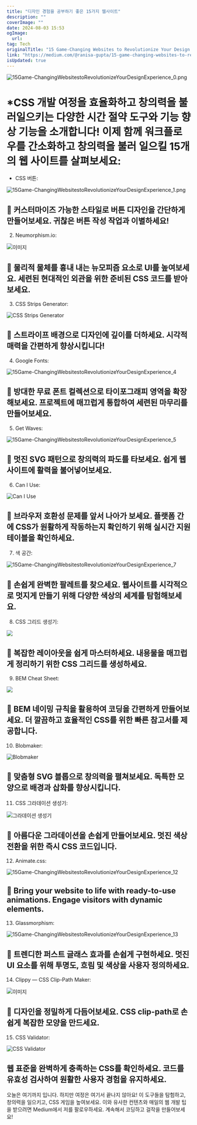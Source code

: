 ```yaml
---
title: "디자인 경험을 공부하기 좋은 15가지 웹사이트"
description: ""
coverImage: ""
date: 2024-08-03 15:53
ogImage: 
  url: 
tag: Tech
originalTitle: "15 Game-Changing Websites to Revolutionize Your Design Experience"
link: "https://medium.com/@ranisa-gupta/15-game-changing-websites-to-revolutionize-your-design-experience-16fd5fa16efa"
isUpdated: true
---
```






![15Game-ChangingWebsitestoRevolutionizeYourDesignExperience_0.png](/assets/img/15Game-ChangingWebsitestoRevolutionizeYourDesignExperience_0.png)

# \*CSS 개발 여정을 효율화하고 창의력을 불러일으키는 다양한 시간 절약 도구와 기능 향상 기능을 소개합니다! 이제 함께 워크플로우를 간소화하고 창의력을 불러 일으킬 15개의 웹 사이트를 살펴보세요:

- CSS 버튼:

![15Game-ChangingWebsitestoRevolutionizeYourDesignExperience_1.png](/assets/img/15Game-ChangingWebsitestoRevolutionizeYourDesignExperience_1.png)

<div class="content-ad"></div>

## 🔼 커스터마이즈 가능한 스타일로 버튼 디자인을 간단하게 만들어보세요. 귀찮은 버튼 작성 작업과 이별하세요!

2. Neumorphism.io:

![이미지](/assets/img/15Game-ChangingWebsitestoRevolutionizeYourDesignExperience_2.png)

## 🔼 물리적 물체를 흉내 내는 뉴모피즘 요소로 UI를 높여보세요. 세련된 현대적인 외관을 위한 준비된 CSS 코드를 받아보세요.

<div class="content-ad"></div>

3. CSS Strips Generator:

![CSS Strips Generator](/assets/img/15Game-ChangingWebsitestoRevolutionizeYourDesignExperience_3.png)

## 🔼 스트라이프 배경으로 디자인에 깊이를 더하세요. 시각적 매력을 간편하게 향상시킵니다!

4. Google Fonts:

<div class="content-ad"></div>

![15Game-ChangingWebsitestoRevolutionizeYourDesignExperience_4](/assets/img/15Game-ChangingWebsitestoRevolutionizeYourDesignExperience_4.png)

## 🔼 방대한 무료 폰트 컬렉션으로 타이포그래피 영역을 확장해보세요. 프로젝트에 매끄럽게 통합하여 세련된 마무리를 만들어보세요.

5. Get Waves:

![15Game-ChangingWebsitestoRevolutionizeYourDesignExperience_5](/assets/img/15Game-ChangingWebsitestoRevolutionizeYourDesignExperience_5.png)

<div class="content-ad"></div>

## 🔼 멋진 SVG 패턴으로 창의력의 파도를 타보세요. 쉽게 웹사이트에 활력을 불어넣어보세요.

6. Can I Use:

![Can I Use](/assets/img/15Game-ChangingWebsitestoRevolutionizeYourDesignExperience_6.png)

## 🔼 브라우저 호환성 문제를 앞서 나아가 보세요. 플랫폼 간에 CSS가 원활하게 작동하는지 확인하기 위해 실시간 지원 테이블을 확인하세요.

<div class="content-ad"></div>

7. 색 공간:

![15Game-ChangingWebsitestoRevolutionizeYourDesignExperience_7](/assets/img/15Game-ChangingWebsitestoRevolutionizeYourDesignExperience_7.png)

## 🔼 손쉽게 완벽한 팔레트를 찾으세요. 웹사이트를 시각적으로 멋지게 만들기 위해 다양한 색상의 세계를 탐험해보세요.

8. CSS 그리드 생성기:

<div class="content-ad"></div>

<img src="/assets/img/15Game-ChangingWebsitestoRevolutionizeYourDesignExperience_8.png" />

## 🔼 복잡한 레이아웃을 쉽게 마스터하세요. 내용물을 매끄럽게 정리하기 위한 CSS 그리드를 생성하세요.

9. BEM Cheat Sheet:

<img src="/assets/img/15Game-ChangingWebsitestoRevolutionizeYourDesignExperience_9.png" />

<div class="content-ad"></div>

## 🔼 BEM 네이밍 규칙을 활용하여 코딩을 간편하게 만들어보세요. 더 깔끔하고 효율적인 CSS를 위한 빠른 참고서를 제공합니다.

10. Blobmaker:

![Blobmaker](/assets/img/15Game-ChangingWebsitestoRevolutionizeYourDesignExperience_10.png)

## 🔼 맞춤형 SVG 블롭으로 창의력을 펼쳐보세요. 독특한 모양으로 배경과 삽화를 향상시킵니다.

<div class="content-ad"></div>

11. CSS 그라데이션 생성기:

![그라데이션 생성기](/assets/img/15Game-ChangingWebsitestoRevolutionizeYourDesignExperience_11.png)

## 🔼 아름다운 그라데이션을 손쉽게 만들어보세요. 멋진 색상 전환을 위한 즉시 CSS 코드입니다.

12. Animate.css:

<div class="content-ad"></div>

![15Game-ChangingWebsitestoRevolutionizeYourDesignExperience_12](/assets/img/15Game-ChangingWebsitestoRevolutionizeYourDesignExperience_12.png)

## 🔼 Bring your website to life with ready-to-use animations. Engage visitors with dynamic elements.

13. Glassmorphism:

![15Game-ChangingWebsitestoRevolutionizeYourDesignExperience_13](/assets/img/15Game-ChangingWebsitestoRevolutionizeYourDesignExperience_13.png)

<div class="content-ad"></div>

## 🔼 트렌디한 퍼스트 글래스 효과를 손쉽게 구현하세요. 멋진 UI 요소를 위해 투명도, 흐림 및 색상을 사용자 정의하세요.

14. Clippy — CSS Clip-Path Maker:

![이미지](/assets/img/15Game-ChangingWebsitestoRevolutionizeYourDesignExperience_14.png)

## 🔼 디자인을 정밀하게 다듬어보세요. CSS clip-path로 손쉽게 복잡한 모양을 만드세요.

<div class="content-ad"></div>

15. CSS Validator:

![CSS Validator](/assets/img/15Game-ChangingWebsitestoRevolutionizeYourDesignExperience_15.png)

## 웹 표준을 완벽하게 충족하는 CSS를 확인하세요. 코드를 유효성 검사하여 원활한 사용자 경험을 유지하세요.

오늘은 여기까지 입니다. 하지만 여정은 여기서 끝나지 않아요! 이 도구들을 탐험하고, 창의력을 일으키고, CSS 게임을 높여보세요. 이와 유사한 컨텐츠와 매일의 웹 개발 팁을 받으려면 Medium에서 저를 팔로우하세요. 계속해서 코딩하고 걸작을 만들어보세요!
